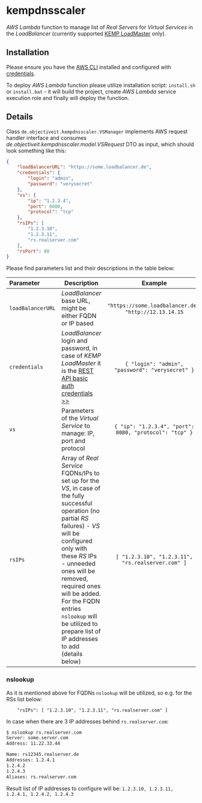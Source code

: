 # kempdnsscaler

_AWS Lambda_ function to manage list of _Real Servers_ for _Virtual Services_ in the _LoadBalancer_ (currently supported [KEMP LoadMaster](https://kemptechnologies.com/) only).

## Installation

Please ensure you have the [AWS CLI](https://aws.amazon.com/cli) installed and configured with [credentials](http://docs.aws.amazon.com/cli/latest/userguide/cli-chap-getting-started.html).

To deploy _AWS Lambda_ function please utilize installation script: `install.sh` or `install.bat` - it will build the project, create _AWS Lambda_ service execution role and finally will deploy the function.

## Details

Class `de.objectiveit.kempdnsscaler.VSManager` implements AWS request handler interface and consumes _de.objectiveit.kempdnsscaler.model.VSRequest_ DTO as input, which should look something like this:

```json
{
    "loadBalancerURL": "https://some.loadbalancer.de",
    "credentials": {
        "login": "admin",
        "password": "verysecret"
    },
    "vs": {
        "ip": "1.2.3.4",
        "port": 8080,
        "protocol": "tcp"
    },
    "rsIPs": [
        "1.2.3.10",
        "1.2.3.11",
        "rs.realserver.com"
    ],
    "rsPort": 80
}
```

Please find parameters list and their descriptions in the table below:

| Parameter | Description | Example |
|:---|------|:----:|
| `loadBalancerURL` | _LoadBalancer_ base URL, might be either FQDN or IP based | `"https://some.loadbalancer.de"`, `"http://12.13.14.15` |
| `credentials` | _LoadBalancer_ login and password, in case of _KEMP LoadMaster_ it is the [REST API basic auth credentials >>](https://support.kemptechnologies.com/hc/en-us/articles/203863435-RESTful-API#MadCap_TOC_6_2) | `{ "login": "admin", "password": "verysecret" }` |
| `vs` | Parameters of the _Virtual Service_ to manage: IP, port and protocol | `{ "ip": "1.2.3.4", "port": 8080, "protocol": "tcp" }` |
| `rsIPs` | Array of _Real Service_ FQDNs/IPs to set up for the _VS_, in case of the fully successful operation (no partial _RS_ failures) - _VS_ will be configured only with these _RS_ IPs - unneeded ones will be removed, required ones will be added. For the FQDN entries `nslookup` will be utilized to prepare list of IP addresses to add (details below) | `[ "1.2.3.10", "1.2.3.11", "rs.realserver.com" ]` |

### nslookup

As it is mentioned above for FQDNs `nslookup` will be utilized, so e.g. for the RSs list below:

```
    "rsIPs": [ "1.2.3.10", "1.2.3.11", "rs.realserver.com" ]
```

In case when there are 3 IP addresses behind `rs.realserver.com`:

```sh
$ nslookup rs.realserver.com
Server: some.server.com
Address: 11.22.33.44

Name: rs12345.realserver.de
Addresses: 1.2.4.1
1.2.4.2
1.2.4.3
Aliases: rs.realserver.com
```

Result list of IP addresses to configure will be: `1.2.3.10, 1.2.3.11, 1.2.4.1, 1.2.4.2, 1.2.4.3`
